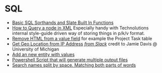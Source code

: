 # SQL
 * [Basic SQL Sorthands and Slate Built In Functions](slate_sql_functions.md)
 * [How to Query a node in XML](xml.md) Especially handy with Technolutions internal style-guide driven way of storing things in p/k/v format.
 * [Remove HTML from a value field](remove_html.md)  for example the Project Task table
 * [Get Geo Location from IP Address](geolocate_ip.md)  *[from Slack](https://slate-users.slack.com/archives/CFUUKHULW/p1629296632070700?thread_ts=1629296139.070600&cid=CFUUKHULW)* credit to Jamie Davis @ University of Michigan
 * [Add an new entity with values](add_entity.md)
 * [Powershell Script that will generate multiple output files](GenerateYearlyGivingSummary.ps1)
 * [Search names split by space.  Matching both parts of words](split_space.md)
 
